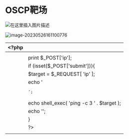 # OSCP靶场

![在这里插入图片描述](https://img-blog.csdnimg.cn/ee2924a7ca634bb98035aa2fd90424ca.png?x-oss-process=image/watermark,type_ZmFuZ3poZW5naGVpdGk,shadow_10,text_aHR0cHM6Ly9ibG9nLmNzZG4ubmV0L3dlaXhpbl80Mzg3OTM0NA==,size_16,color_FFFFFF,t_70)

![image-20230526161100776](C:\Users\root\AppData\Roaming\Typora\typora-user-images\image-20230526161100776.png)

| <?php |                                            |
| ----- | ------------------------------------------ |
|       |                                            |
|       | print $_POST['ip'];                        |
|       | if (isset($_POST['submit'])){              |
|       | $target = $_REQUEST[ 'ip' ];               |
|       | echo '<pre>';                              |
|       | echo shell_exec( 'ping -c 3 ' . $target ); |
|       | echo '</pre>';                             |
|       | }                                          |
|       | ?>                                         |
|       | </pre>                                     |
